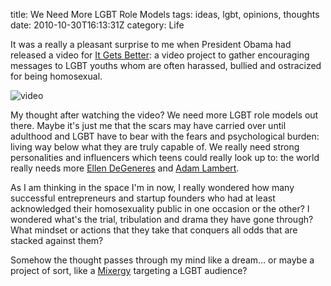 title: We Need More LGBT Role Models
tags: ideas, lgbt, opinions, thoughts
date: 2010-10-30T16:13:31Z
category: Life

It was a really a pleasant surprise to me when President Obama had released a video for [It Gets Better][getsbetter]: a video project to gather encouraging messages to LGBT youths whom are often harassed, bullied and ostracized for being homosexual.

![video](http://www.youtube.com/watch?v=geyAFbSDPVk)

My thought after watching the video? We need more LGBT role models out there. Maybe it's just me that the scars may have carried over until adulthood and LGBT have to bear with the fears and psychological burden: living way below what they are truly capable of. We really need strong personalities and influencers which teens could really look up to: the world really needs more [Ellen DeGeneres][ellen] and [Adam Lambert][adam].

As I am thinking in the space I'm in now, I really wondered how many successful entrepreneurs and startup founders who had at least acknowledged their homosexuality public in one occasion or the other? I wondered what's the trial, tribulation and drama they have gone through? What mindset or actions that they take that conquers all odds that are stacked against them?

Somehow the thought passes through my mind like a dream… or maybe a project of sort, like a [Mixergy][mixergy] targeting a LGBT audience?

[getsbetter]: http://www.itgetsbetterproject.com/
[ellen]: http://telepicturesblog.warnerbros.com/ellenshow/
[adam]: http://www.adamofficial.com/
[mixergy]: http://mixergy.com/
